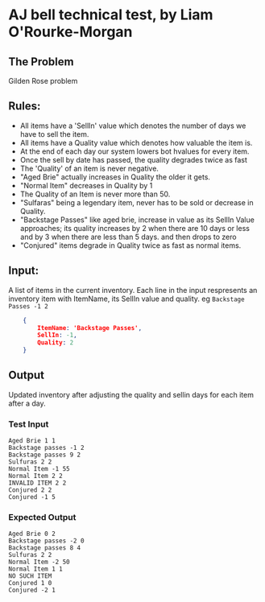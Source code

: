# AJ bell technical test, by Liam O'Rourke-Morgan

## The Problem
Gilden Rose problem

## Rules:
- All items have a 'SellIn' value which denotes the number of days we have to sell the item.
- All items have a Quality value which denotes how valuable the item is.
- At the end of each day our system lowers bot hvalues for every item.
- Once the sell by date has passed, the quality degrades twice as fast
- The 'Quality' of an item is never negative.
- "Aged Brie" actually increases in Quality the older it gets.
- "Normal Item" decreases in Quality by 1
- The Quality of an Item is never more than 50.
- "Sulfaras" being a legendary item, never has to be sold or decrease in Quality.
- "Backstage Passes" like aged brie, increase in value as its SellIn Value approaches; its quality increases by 2 when there are 10 days or less and by 3 when there are less than 5 days. and then drops to zero
- "Conjured" items degrade in Quality twice as fast as normal items.

## Input:
A list of items in the current inventory. Each line in the input respresents an inventory item with ItemName, its SellIn value and quality. eg `Backstage Passes -1 2`

```json
    {
        ItemName: 'Backstage Passes',
        SellIn: -1,
        Quality: 2
    }
```

## Output
Updated inventory after adjusting the quality and sellin days for each item after a day.

### Test Input
```
Aged Brie 1 1
Backstage passes -1 2
Backstage passes 9 2
Sulfuras 2 2
Normal Item -1 55
Normal Item 2 2
INVALID ITEM 2 2
Conjured 2 2
Conjured -1 5
```

### Expected Output
```
Aged Brie 0 2
Backstage passes -2 0
Backstage passes 8 4
Sulfuras 2 2
Normal Item -2 50
Normal Item 1 1
NO SUCH ITEM
Conjured 1 0
Conjured -2 1
``` 